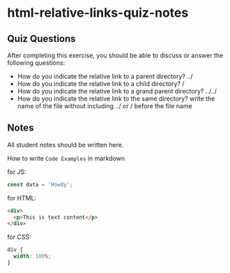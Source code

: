 # html-relative-links-quiz-notes

## Quiz Questions

After completing this exercise, you should be able to discuss or answer the following questions:

- How do you indicate the relative link to a parent directory?
  ../
- How do you indicate the relative link to a child directory?
  /
- How do you indicate the relative link to a grand parent directory?
  ../../
- How do you indicate the relative link to the same directory?
  write the name of the file without including ../ or / before the file name

## Notes

All student notes should be written here.

How to write `Code Examples` in markdown

for JS:

```javascript
const data = 'Howdy';
```

for HTML:

```html
<div>
  <p>This is text content</p>
</div>
```

for CSS:

```css
div {
  width: 100%;
}
```
